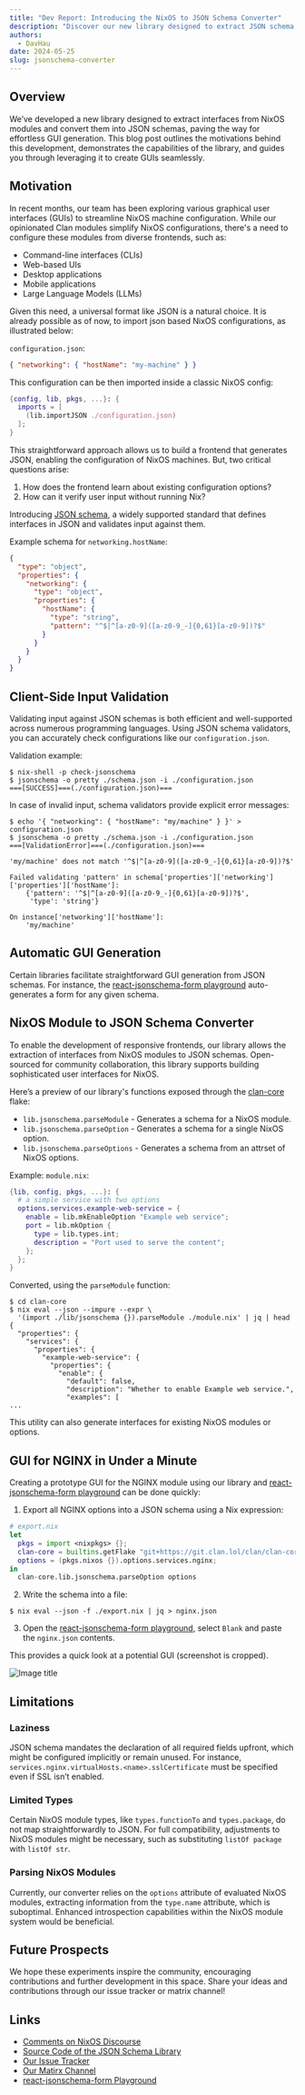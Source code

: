 ```yaml
---
title: "Dev Report: Introducing the NixOS to JSON Schema Converter"
description: "Discover our new library designed to extract JSON schema interfaces from NixOS modules, streamlining frontend development"
authors:
  - DavHau
date: 2024-05-25
slug: jsonschema-converter
---
```


## Overview

We’ve developed a new library designed to extract interfaces from NixOS modules and convert them into JSON schemas, paving the way for effortless GUI generation. This blog post outlines the motivations behind this development, demonstrates the capabilities of the library, and guides you through leveraging it to create GUIs seamlessly.

## Motivation

In recent months, our team has been exploring various graphical user interfaces (GUIs) to streamline NixOS machine configuration. While our opinionated Clan modules simplify NixOS configurations, there's a need to configure these modules from diverse frontends, such as:

- Command-line interfaces (CLIs)
- Web-based UIs
- Desktop applications
- Mobile applications
- Large Language Models (LLMs)

Given this need, a universal format like JSON is a natural choice. It is already possible as of now, to import json based NixOS configurations, as illustrated below:

`configuration.json`:
```json
{ "networking": { "hostName": "my-machine" } }
```

This configuration can be then imported inside a classic NixOS config:
```nix
{config, lib, pkgs, ...}: {
  imports = [
    (lib.importJSON ./configuration.json)
  ];
}
```

This straightforward approach allows us to build a frontend that generates JSON, enabling the configuration of NixOS machines. But, two critical questions arise:

1. How does the frontend learn about existing configuration options?
2. How can it verify user input without running Nix?

Introducing [JSON schema](https://json-schema.org/), a widely supported standard that defines interfaces in JSON and validates input against them.

Example schema for `networking.hostName`:
```json
{
  "type": "object",
  "properties": {
    "networking": {
      "type": "object",
      "properties": {
        "hostName": {
          "type": "string",
          "pattern": "^$|^[a-z0-9]([a-z0-9_-]{0,61}[a-z0-9])?$"
        }
      }
    }
  }
}
```

## Client-Side Input Validation

Validating input against JSON schemas is both efficient and well-supported across numerous programming languages. Using JSON schema validators, you can accurately check configurations like our `configuration.json`.

Validation example:

```shell
$ nix-shell -p check-jsonschema
$ jsonschema -o pretty ./schema.json -i ./configuration.json
===[SUCCESS]===(./configuration.json)===
```

In case of invalid input, schema validators provide explicit error messages:

```shell
$ echo '{ "networking": { "hostName": "my/machine" } }' > configuration.json
$ jsonschema -o pretty ./schema.json -i ./configuration.json
===[ValidationError]===(./configuration.json)===

'my/machine' does not match '^$|^[a-z0-9]([a-z0-9_-]{0,61}[a-z0-9])?$'

Failed validating 'pattern' in schema['properties']['networking']['properties']['hostName']:
    {'pattern': '^$|^[a-z0-9]([a-z0-9_-]{0,61}[a-z0-9])?$',
     'type': 'string'}

On instance['networking']['hostName']:
    'my/machine'
```

## Automatic GUI Generation

Certain libraries facilitate straightforward GUI generation from JSON schemas. For instance, the [react-jsonschema-form playground](https://rjsf-team.github.io/react-jsonschema-form/) auto-generates a form for any given schema.

## NixOS Module to JSON Schema Converter

To enable the development of responsive frontends, our library allows the extraction of interfaces from NixOS modules to JSON schemas. Open-sourced for community collaboration, this library supports building sophisticated user interfaces for NixOS.

Here’s a preview of our library's functions exposed through the [clan-core](https://git.clan.lol/clan/clan-core) flake:

- `lib.jsonschema.parseModule` - Generates a schema for a NixOS module.
- `lib.jsonschema.parseOption` - Generates a schema for a single NixOS option.
- `lib.jsonschema.parseOptions` - Generates a schema from an attrset of NixOS options.

Example:
`module.nix`:
```nix
{lib, config, pkgs, ...}: {
  # a simple service with two options
  options.services.example-web-service = {
    enable = lib.mkEnableOption "Example web service";
    port = lib.mkOption {
      type = lib.types.int;
      description = "Port used to serve the content";
    };
  };
}
```

Converted, using the `parseModule` function:
```shell
$ cd clan-core
$ nix eval --json --impure --expr \
  '(import ./lib/jsonschema {}).parseModule ./module.nix' | jq | head
{
  "properties": {
    "services": {
      "properties": {
        "example-web-service": {
          "properties": {
            "enable": {
              "default": false,
              "description": "Whether to enable Example web service.",
              "examples": [
...
```

This utility can also generate interfaces for existing NixOS modules or options.

## GUI for NGINX in Under a Minute

Creating a prototype GUI for the NGINX module using our library and [react-jsonschema-form playground](https://rjsf-team.github.io/react-jsonschema-form/) can be done quickly:

1. Export all NGINX options into a JSON schema using a Nix expression:

```nix
# export.nix
let
  pkgs = import <nixpkgs> {};
  clan-core = builtins.getFlake "git+https://git.clan.lol/clan/clan-core";
  options = (pkgs.nixos {}).options.services.nginx;
in
  clan-core.lib.jsonschema.parseOption options
```

2. Write the schema into a file:
```shell
$ nix eval --json -f ./export.nix | jq > nginx.json
```

3. Open the [react-jsonschema-form playground](https://rjsf-team.github.io/react-jsonschema-form/), select `Blank` and paste the `nginx.json` contents.

This provides a quick look at a potential GUI (screenshot is cropped).

![Image title](https://clan.lol/static/blog-post-jsonschema/nginx-gui.jpg)

## Limitations

### Laziness

JSON schema mandates the declaration of all required fields upfront, which might be configured implicitly or remain unused. For instance, `services.nginx.virtualHosts.<name>.sslCertificate` must be specified even if SSL isn’t enabled.

### Limited Types

Certain NixOS module types, like `types.functionTo` and `types.package`, do not map straightforwardly to JSON. For full compatibility, adjustments to NixOS modules might be necessary, such as substituting `listOf package` with `listOf str`.

### Parsing NixOS Modules

Currently, our converter relies on the `options` attribute of evaluated NixOS modules, extracting information from the `type.name` attribute, which is suboptimal. Enhanced introspection capabilities within the NixOS module system would be beneficial.

## Future Prospects

We hope these experiments inspire the community, encouraging contributions and further development in this space. Share your ideas and contributions through our issue tracker or matrix channel!

## Links

- [Comments on NixOS Discourse](https://discourse.nixos.org/t/introducing-the-nixos-to-json-schema-converter/45948)
- [Source Code of the JSON Schema Library](https://git.clan.lol/clan/clan-core/src/branch/main/lib/jsonschema)
- [Our Issue Tracker](https://git.clan.lol/clan/clan-core/issues)
- [Our Matirx Channel](https://matrix.to/#/#clan:lassul.us)
- [react-jsonschema-form Playground](https://rjsf-team.github.io/react-jsonschema-form/)
